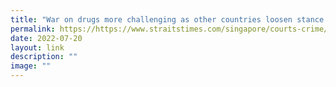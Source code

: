 ```yaml
---
title: "War on drugs more challenging as other countries loosen stance: Shanmugam"
permalink: https://https://www.straitstimes.com/singapore/courts-crime/war-on-drugs-more-challenging-as-other-countries-loosen-their-drugs-stance-shanmugam/
date: 2022-07-20
layout: link
description: ""
image: ""
---
```

